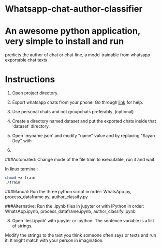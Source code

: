 # Whatsapp-chat-author-classifier
# An awesome python application, very simple to install and run
predicts the author of chat or chat-line, a model trainable from whatsapp exportable chat texts
 
# Instructions

1. Open project directory.

2. Export whatsapp chats from your phone. Go through [link](https://www.google.com/url?sa=t&rct=j&q=&esrc=s&source=web&cd=3&ved=2ahUKEwi4kdHC7IPnAhWd6nMBHQmPC54QFjACegQIDRAH&url=https%3A%2F%2Fwww.guidingtech.com%2Fexport-whatsapp-chat-pdf%2F&usg=AOvVaw2GF3qCNfKOnuFi44dyAq6L) for help.

3. Use personal chats and not groupchats preferably. (optional)

4. Create a directory named dataset and put the exported chats inside that 'dataset' directory.

5. Open 'myname.json' and modify "name" value and by replacing "Sayan Dey" with <your name mentioned in your whatsapp account at the time of exporting chats>

7. 
###Automated: Change mode of the file train to executable, run it and wait.
	
In linux terminal:

```bash
chmod +x train
./train
```

###Manual: Run the three python script in order: WhatsApp.py, process_dataframe.py, author_classify.py

###Alternative: Run the .ipynb files in jupyter or with IPython in order: WhatsApp.ipynb, process_dataframe.ipynb, author_classify.ipynb

8. Open 'test.ipynb' with jupyter or ipython. 
The sentence variable is a list of strings.

Modify the strings to the text you think someone often says or texts and run it. It might match 
with your person in imagination.